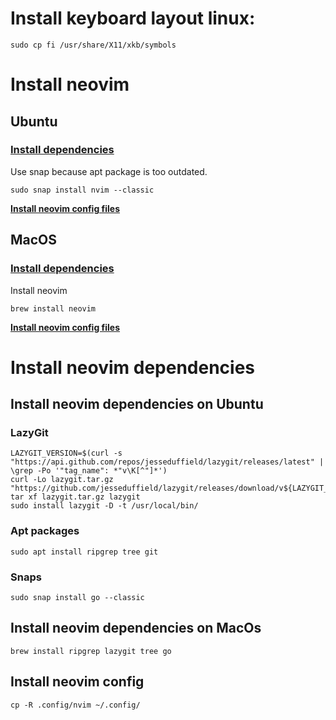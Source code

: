 # Install keyboard layout linux:
```
sudo cp fi /usr/share/X11/xkb/symbols
```

# Install neovim
## Ubuntu
### [Install dependencies](#install-neovim-dependencies-on-ubuntu)

Use snap because apt package is too outdated.
```
sudo snap install nvim --classic
```

**[Install neovim config files](#install-neovim-config)**


## MacOS
### [Install dependencies](#install-neovim-dependencies-on-macos)

Install neovim
```
brew install neovim
```

**[Install neovim config files](#install-neovim-config)**


# Install neovim dependencies
## Install neovim dependencies on Ubuntu
### LazyGit
```
LAZYGIT_VERSION=$(curl -s "https://api.github.com/repos/jesseduffield/lazygit/releases/latest" | \grep -Po '"tag_name": *"v\K[^"]*')
curl -Lo lazygit.tar.gz "https://github.com/jesseduffield/lazygit/releases/download/v${LAZYGIT_VERSION}/lazygit_${LAZYGIT_VERSION}_Linux_x86_64.tar.gz"
tar xf lazygit.tar.gz lazygit
sudo install lazygit -D -t /usr/local/bin/
```

### Apt packages
```
sudo apt install ripgrep tree git
```

### Snaps
```
sudo snap install go --classic
```

## Install neovim dependencies on MacOs
```
brew install ripgrep lazygit tree go
```

## Install neovim config
```
cp -R .config/nvim ~/.config/
```

